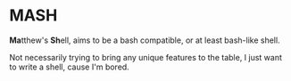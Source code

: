 # MASH
**Ma**tthew's **Sh**ell, aims to be a bash compatible, or at least bash-like shell.

Not necessarily trying to bring any unique features to the table, I just want to write a shell, cause I'm bored.
